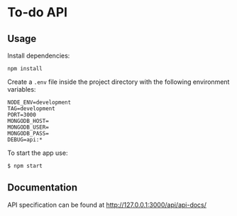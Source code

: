 # To-do API

## Usage

Install dependencies:
```
npm install
```

Create a `.env` file inside the project directory with the following environment variables:
```
NODE_ENV=development
TAG=development
PORT=3000
MONGODB_HOST=
MONGODB_USER=
MONGODB_PASS=
DEBUG=api:*
```

To start the app use:
```
$ npm start
```

## Documentation

API specification can be found at http://127.0.0.1:3000/api/api-docs/
